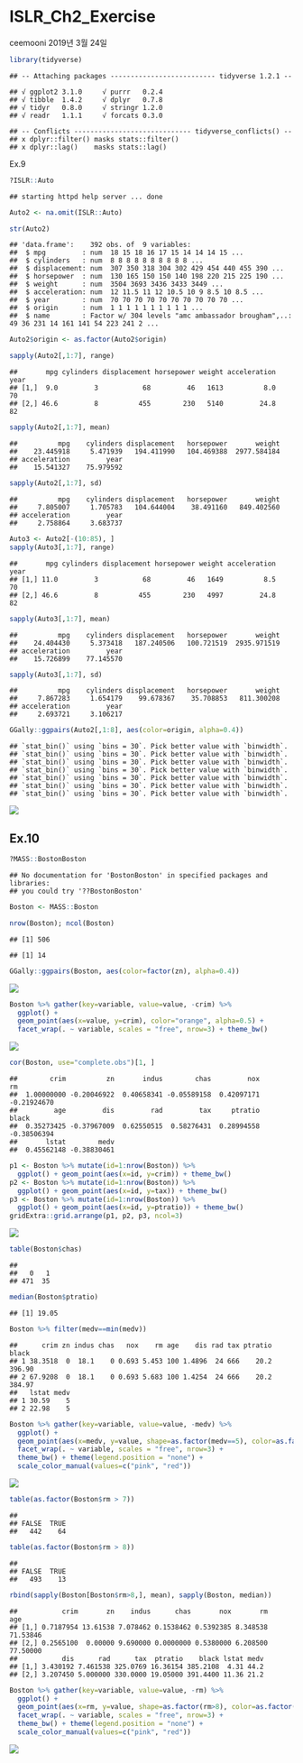 ISLR\_Ch2\_Exercise
================
ceemooni
2019년 3월 24일

``` r
library(tidyverse)
```

    ## -- Attaching packages -------------------------- tidyverse 1.2.1 --

    ## √ ggplot2 3.1.0     √ purrr   0.2.4
    ## √ tibble  1.4.2     √ dplyr   0.7.8
    ## √ tidyr   0.8.0     √ stringr 1.2.0
    ## √ readr   1.1.1     √ forcats 0.3.0

    ## -- Conflicts ----------------------------- tidyverse_conflicts() --
    ## x dplyr::filter() masks stats::filter()
    ## x dplyr::lag()    masks stats::lag()

Ex.9

``` r
?ISLR::Auto
```

    ## starting httpd help server ... done

``` r
Auto2 <- na.omit(ISLR::Auto)

str(Auto2)
```

    ## 'data.frame':    392 obs. of  9 variables:
    ##  $ mpg         : num  18 15 18 16 17 15 14 14 14 15 ...
    ##  $ cylinders   : num  8 8 8 8 8 8 8 8 8 8 ...
    ##  $ displacement: num  307 350 318 304 302 429 454 440 455 390 ...
    ##  $ horsepower  : num  130 165 150 150 140 198 220 215 225 190 ...
    ##  $ weight      : num  3504 3693 3436 3433 3449 ...
    ##  $ acceleration: num  12 11.5 11 12 10.5 10 9 8.5 10 8.5 ...
    ##  $ year        : num  70 70 70 70 70 70 70 70 70 70 ...
    ##  $ origin      : num  1 1 1 1 1 1 1 1 1 1 ...
    ##  $ name        : Factor w/ 304 levels "amc ambassador brougham",..: 49 36 231 14 161 141 54 223 241 2 ...

``` r
Auto2$origin <- as.factor(Auto2$origin)

sapply(Auto2[,1:7], range)
```

    ##       mpg cylinders displacement horsepower weight acceleration year
    ## [1,]  9.0         3           68         46   1613          8.0   70
    ## [2,] 46.6         8          455        230   5140         24.8   82

``` r
sapply(Auto2[,1:7], mean)
```

    ##          mpg    cylinders displacement   horsepower       weight 
    ##    23.445918     5.471939   194.411990   104.469388  2977.584184 
    ## acceleration         year 
    ##    15.541327    75.979592

``` r
sapply(Auto2[,1:7], sd)
```

    ##          mpg    cylinders displacement   horsepower       weight 
    ##     7.805007     1.705783   104.644004    38.491160   849.402560 
    ## acceleration         year 
    ##     2.758864     3.683737

``` r
Auto3 <- Auto2[-(10:85), ]
sapply(Auto3[,1:7], range)
```

    ##       mpg cylinders displacement horsepower weight acceleration year
    ## [1,] 11.0         3           68         46   1649          8.5   70
    ## [2,] 46.6         8          455        230   4997         24.8   82

``` r
sapply(Auto3[,1:7], mean)
```

    ##          mpg    cylinders displacement   horsepower       weight 
    ##    24.404430     5.373418   187.240506   100.721519  2935.971519 
    ## acceleration         year 
    ##    15.726899    77.145570

``` r
sapply(Auto3[,1:7], sd)
```

    ##          mpg    cylinders displacement   horsepower       weight 
    ##     7.867283     1.654179    99.678367    35.708853   811.300208 
    ## acceleration         year 
    ##     2.693721     3.106217

``` r
GGally::ggpairs(Auto2[,1:8], aes(color=origin, alpha=0.4))
```

    ## `stat_bin()` using `bins = 30`. Pick better value with `binwidth`.
    ## `stat_bin()` using `bins = 30`. Pick better value with `binwidth`.
    ## `stat_bin()` using `bins = 30`. Pick better value with `binwidth`.
    ## `stat_bin()` using `bins = 30`. Pick better value with `binwidth`.
    ## `stat_bin()` using `bins = 30`. Pick better value with `binwidth`.
    ## `stat_bin()` using `bins = 30`. Pick better value with `binwidth`.
    ## `stat_bin()` using `bins = 30`. Pick better value with `binwidth`.

![](HW2_files/figure-markdown_github/unnamed-chunk-2-1.png)

Ex.10
-----

``` r
?MASS::BostonBoston
```

    ## No documentation for 'BostonBoston' in specified packages and libraries:
    ## you could try '??BostonBoston'

``` r
Boston <- MASS::Boston

nrow(Boston); ncol(Boston)
```

    ## [1] 506

    ## [1] 14

``` r
GGally::ggpairs(Boston, aes(color=factor(zn), alpha=0.4))
```

![](HW2_files/figure-markdown_github/unnamed-chunk-3-1.png)

``` r
Boston %>% gather(key=variable, value=value, -crim) %>% 
  ggplot() + 
  geom_point(aes(x=value, y=crim), color="orange", alpha=0.5) + 
  facet_wrap(. ~ variable, scales = "free", nrow=3) + theme_bw()
```

![](HW2_files/figure-markdown_github/unnamed-chunk-3-2.png)

``` r
cor(Boston, use="complete.obs")[1, ]
```

    ##        crim          zn       indus        chas         nox          rm 
    ##  1.00000000 -0.20046922  0.40658341 -0.05589158  0.42097171 -0.21924670 
    ##         age         dis         rad         tax     ptratio       black 
    ##  0.35273425 -0.37967009  0.62550515  0.58276431  0.28994558 -0.38506394 
    ##       lstat        medv 
    ##  0.45562148 -0.38830461

``` r
p1 <- Boston %>% mutate(id=1:nrow(Boston)) %>% 
  ggplot() + geom_point(aes(x=id, y=crim)) + theme_bw()
p2 <- Boston %>% mutate(id=1:nrow(Boston)) %>% 
  ggplot() + geom_point(aes(x=id, y=tax)) + theme_bw()
p3 <- Boston %>% mutate(id=1:nrow(Boston)) %>% 
  ggplot() + geom_point(aes(x=id, y=ptratio)) + theme_bw()
gridExtra::grid.arrange(p1, p2, p3, ncol=3)
```

![](HW2_files/figure-markdown_github/unnamed-chunk-3-3.png)

``` r
table(Boston$chas)
```

    ## 
    ##   0   1 
    ## 471  35

``` r
median(Boston$ptratio)
```

    ## [1] 19.05

``` r
Boston %>% filter(medv==min(medv))      
```

    ##      crim zn indus chas   nox    rm age    dis rad tax ptratio  black
    ## 1 38.3518  0  18.1    0 0.693 5.453 100 1.4896  24 666    20.2 396.90
    ## 2 67.9208  0  18.1    0 0.693 5.683 100 1.4254  24 666    20.2 384.97
    ##   lstat medv
    ## 1 30.59    5
    ## 2 22.98    5

``` r
Boston %>% gather(key=variable, value=value, -medv) %>% 
  ggplot() + 
  geom_point(aes(x=medv, y=value, shape=as.factor(medv==5), color=as.factor(medv==5)), alpha=0.7) + 
  facet_wrap(. ~ variable, scales = "free", nrow=3) + 
  theme_bw() + theme(legend.position = "none") + 
  scale_color_manual(values=c("pink", "red"))
```

![](HW2_files/figure-markdown_github/unnamed-chunk-3-4.png)

``` r
table(as.factor(Boston$rm > 7))
```

    ## 
    ## FALSE  TRUE 
    ##   442    64

``` r
table(as.factor(Boston$rm > 8))
```

    ## 
    ## FALSE  TRUE 
    ##   493    13

``` r
rbind(sapply(Boston[Boston$rm>8,], mean), sapply(Boston, median))
```

    ##           crim       zn    indus      chas       nox       rm      age
    ## [1,] 0.7187954 13.61538 7.078462 0.1538462 0.5392385 8.348538 71.53846
    ## [2,] 0.2565100  0.00000 9.690000 0.0000000 0.5380000 6.208500 77.50000
    ##           dis      rad      tax  ptratio    black lstat medv
    ## [1,] 3.430192 7.461538 325.0769 16.36154 385.2108  4.31 44.2
    ## [2,] 3.207450 5.000000 330.0000 19.05000 391.4400 11.36 21.2

``` r
Boston %>% gather(key=variable, value=value, -rm) %>% 
  ggplot() + 
  geom_point(aes(x=rm, y=value, shape=as.factor(rm>8), color=as.factor(rm>8)), alpha=0.7) + 
  facet_wrap(. ~ variable, scales = "free", nrow=3) + 
  theme_bw() + theme(legend.position = "none") + 
  scale_color_manual(values=c("pink", "red"))
```

![](HW2_files/figure-markdown_github/unnamed-chunk-3-5.png)
